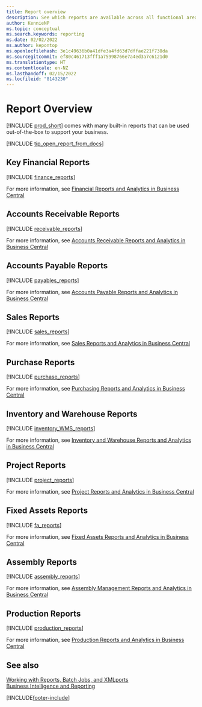 ```yaml
---
title: Report overview
description: See which reports are available across all functional areas of the standard version of Business Central so that you can keep track of your business.
author: KennieNP
ms.topic: conceptual
ms.search.keywords: reporting
ms.date: 02/02/2022
ms.author: kepontop
ms.openlocfilehash: 3e1c49636b0a41dfe3a4fd63d7dffae221f738da
ms.sourcegitcommit: ef80c461713fff1a75998766e7a4ed3a7c6121d0
ms.translationtype: HT
ms.contentlocale: en-NZ
ms.lasthandoff: 02/15/2022
ms.locfileid: "8143230"
---
```

# <a name="report-overview"></a>Report Overview

[!INCLUDE [prod_short](includes/prod_short.md)] comes with many built-in reports that can be used out-of-the-box to support your business.  

[!INCLUDE [tip_open_report_from_docs](includes/tip-open-report-from-docs.md)]

## <a name="key-financial-reports"></a>Key Financial Reports

[!INCLUDE [finance_reports](includes/finance-reports-include.md)]

For more information, see [Financial Reports and Analytics in Business Central](finance-reports.md)

## <a name="accounts-receivable-reports"></a>Accounts Receivable Reports

[!INCLUDE [receivable_reports](includes/receivable-reports-include.md)]

For more information, see [Accounts Receivable Reports and Analytics in Business Central](receivables-reports.md)

## <a name="accounts-payable-reports"></a>Accounts Payable Reports

[!INCLUDE [payables_reports](includes/payables-reports-include.md)]

For more information, see [Accounts Payable Reports and Analytics in Business Central](payables-reports.md)

## <a name="sales-reports"></a>Sales Reports

[!INCLUDE [sales_reports](includes/sales-reports-include.md)]

For more information, see [Sales Reports and Analytics in Business Central](sales-reports.md)

## <a name="purchase-reports"></a>Purchase Reports

[!INCLUDE [purchase_reports](includes/purchase-reports-include.md)]

For more information, see [Purchasing Reports and Analytics in Business Central](purchase-reports.md)

## <a name="inventory-and-warehouse-reports"></a>Inventory and Warehouse Reports

[!INCLUDE [inventory_WMS_reports](includes/inventory-WMS-reports-include.md)]

For more information, see [Inventory and Warehouse Reports and Analytics in Business Central](inventory-wms-reports.md)

## <a name="project-reports"></a>Project Reports

[!INCLUDE [project_reports](includes/project-reports-include.md)]

For more information, see [Project Reports and Analytics in Business Central](project-reports.md)

## <a name="fixed-assets-reports"></a>Fixed Assets Reports

[!INCLUDE [fa_reports](includes/fa-reports-include.md)]

For more information, see [Fixed Assets Reports and Analytics in Business Central](fa-reports.md)

## <a name="assembly-reports"></a>Assembly Reports

[!INCLUDE [assembly_reports](includes/assembly-reports-include.md)]

For more information, see [Assembly Management Reports and Analytics in Business Central](assembly-reports.md)

## <a name="production-reports"></a>Production Reports

[!INCLUDE [production_reports](includes/production-reports-include.md)]

For more information, see [Production Reports and Analytics in Business Central](production-reports.md)

## <a name="see-also"></a>See also

[Working with Reports, Batch Jobs, and XMLports](ui-work-report.md)  
[Business Intelligence and Reporting](reports-bi-reporting.md)  

[!INCLUDE[footer-include](includes/footer-banner.md)]
